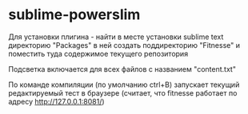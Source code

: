 # sublime-powerslim
Для установки плигина - найти в месте установки sublime text директорию "Packages" в ней создать поддиректорию "Fitnesse" и поместить туда содержимое текущего репозитория

Подсветка включается для всех файлов с названием "content.txt"

По команде компиляции (по умолчанию ctrl+B) запускает текущий редактируемый тест в браузере (считает, что fitnesse работает по адресу http://127.0.0.1:8081/)
